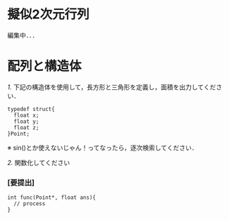 # 擬似2次元行列
編集中．．．

# 配列と構造体

*1.* 下記の構造体を使用して，長方形と三角形を定義し，面積を出力してください．

```
typedef struct{
  float x;
  float y;
  float z;
}Point; 

```

※ sin()とか使えないじゃん！ってなったら，逐次検索してください．

*2.* 関数化してください
### [要提出]

```
int func(Point*, float ans){
  // process
}

```